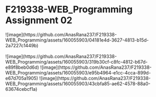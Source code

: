 <h1>F219338-WEB_Programming Assignment 02</h1>
![image](https://github.com/AnasRana237/F219338-WEB_Programming/assets/160055903/04181e4d-3627-4813-b15d-2a7227c1449b)
<br><br>
![image](https://github.com/AnasRana237/F219338-WEB_Programming/assets/160055903/319b30cf-c8fc-4812-b67d-e89f8beb0d6d)
![image](https://github.com/AnasRana237/F219338-WEB_Programming/assets/160055903/e95b4964-e1cc-4cca-899d-e67d705a1905)
![image](https://github.com/AnasRana237/F219338-WEB_Programming/assets/160055903/43cbfa85-ae62-4578-88a0-63674cebcf1a)
